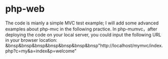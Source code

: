 # php-web
The code is mianly a simple MVC test example; I will add some advanced examples about php-mvc in the following practice.
In php-mumvc，after deploying the code on your local server, you could input the following URL in your browser location:         &bnsp&bnsp&bnsp&bnsp&bnsp&bnsp&bnsp"http://localhost/mymvc/index.php?c=my&a=index&p=welcome" 
